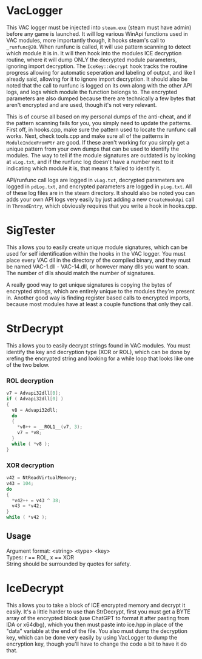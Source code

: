 # VacLogger

This VAC logger must be injected into `steam.exe` (steam must have admin) before any game is launched. It will log various WinApi
functions used in VAC modules, more importantly though, it hooks steam's call to `_runfunc@20`. When runfunc is called, it will 
use pattern scanning to detect which module it is in. It will then hook into the modules ICE decryption routine, where it will
dump ONLY the decrypted module parameters, ignoring import decryption. The `IceKey::decrypt` hook tracks the routine progress 
allowing for automatic seperation and labeling of output, and like I already said, allowing for it to ignore import decryption. 
It should also be noted that the call to runfunc is logged on its own along with the other API logs, and logs which module the 
function belongs to. The encrypted parameters are also dumped because there are technically a few bytes that aren't encrypted 
and are used, though it's not very relevant.

This is of course all based on my personal dumps of the anti-cheat, and if the pattern scanning fails for you, you simply need 
to update the patterns. First off, in hooks.cpp, make sure the pattern used to locate the runfunc call works. Next, check tools.cpp 
and make sure all of the patterns in `ModuleIndexFromPtr` are good. If these aren't working for you simply get a unique pattern 
from your own dumps that can be used to identify the modules. The way to tell if the module signatures are outdated is by looking at 
`vLog.txt`, and if the runfunc log doesn't have a number next to it indicating which module it is, that means it failed to identify it.

API/runfunc call logs are logged in `vLog.txt`, decrypted parameters are logged in `pdLog.txt`, and encrypted parameters are logged 
in `pLog.txt`. All of these log files are in the steam directory. It should also be noted you can adds your own API logs very easily 
by just adding a new `CreateHookApi` call in `ThreadEntry`, which obviously requires that you write a hook in hooks.cpp.

# SigTester

This allows you to easily create unique module signatures, which can be used for self identification within the hooks in the 
VAC logger. You must place every VAC dll in the directory of the compiled binary, and they must be named VAC-1.dll - VAC-14.dll, 
or however many dlls you want to scan. The number of dlls should match the number of signatures. 

A really good way to get unique signatures is copying the bytes of encrypted strings, which are entirely unique to the modules 
they're present in. Another good way is finding register based calls to encrypted imports, because most modules have at least a 
couple functions that only they call.

# StrDecrypt

This allows you to easily decrypt strings found in VAC modules. You must identify the key and decryption type (XOR or ROL), 
which can be done by xrefing the encrypted string and looking for a while loop that looks like one of the two below.

### ROL decryption
```C
v7 = Advapi32dll[0];
if ( Advapi32dll[0] )
{
  v8 = Advapi32dll;
  do
  {
    *v8++ = __ROL1__(v7, 3);
    v7 = *v8;
  }
  while ( *v8 );
}
```

### XOR decryption
```C
v42 = NtReadVirtualMemory;
v43 = 104;
do
{
  *v42++ = v43 ^ 38;
  v43 = *v42;
}
while ( *v42 );
```

## Usage
Argument format: \<string\> \<type\> \<key\> </br>
Types: r == ROL, x == XOR </br>
String should be surrounded by quotes for safety.

# IceDecrypt

This allows you to take a block of ICE encrypted memory and decrypt it easily. It's a little harder to use than StrDecrypt, first 
you must get a BYTE array of the encrypted block (use ChatGPT to format it after pasting from IDA or x64dbg), which you then must 
paste into ice.hpp in place of the "data" variable at the end of the file. You also must dump the decryption key, which can be done 
very easily by using VacLogger to dump the encryption key, though you'll have to change the code a bit to have it do that.